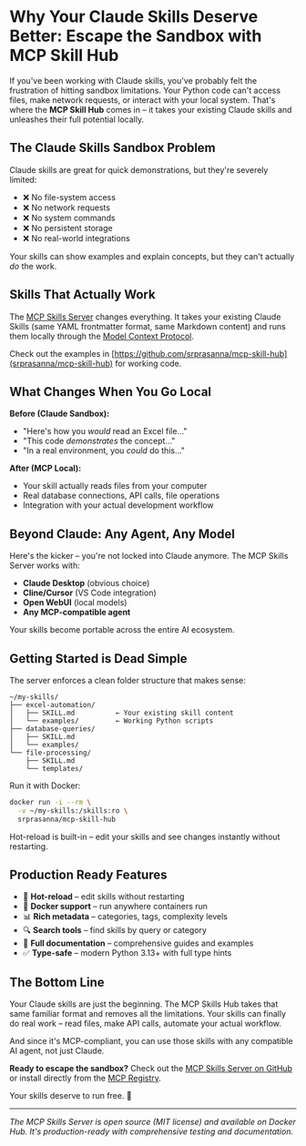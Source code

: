 # Why Your Claude Skills Deserve Better: Escape the Sandbox with MCP Skill Hub

If you've been working with Claude skills, you've probably felt the frustration of hitting sandbox limitations. Your Python code can't access files, make network requests, or interact with your local system. That's where the **MCP Skill Hub** comes in – it takes your existing Claude skills and unleashes their full potential locally.

## The Claude Skills Sandbox Problem

Claude skills are great for quick demonstrations, but they're severely limited:
- ❌ No file-system access
- ❌ No network requests
- ❌ No system commands
- ❌ No persistent storage
- ❌ No real-world integrations

Your skills can show examples and explain concepts, but they can't actually *do* the work.

## Skills That Actually Work

The [MCP Skills Server](https://github.com/srprasanna/mcp-skill-hub) changes everything. It takes your existing Claude Skills (same YAML frontmatter format, same Markdown content) and runs them locally through the [Model Context Protocol](https://modelcontextprotocol.io).

Check out the examples in [https://github.com/srprasanna/mcp-skill-hub](srprasanna/mcp-skill-hub) for working code.


## What Changes When You Go Local

**Before (Claude Sandbox):**
- "Here's how you *would* read an Excel file..."
- "This code *demonstrates* the concept..."
- "In a real environment, you *could* do this..."

**After (MCP Local):**
- Your skill actually reads files from your computer
- Real database connections, API calls, file operations
- Integration with your actual development workflow

## Beyond Claude: Any Agent, Any Model

Here's the kicker – you're not locked into Claude anymore. The MCP Skills Server works with:

- **Claude Desktop** (obvious choice)
- **Cline/Cursor** (VS Code integration)
- **Open WebUI** (local models)
- **Any MCP-compatible agent**

Your skills become portable across the entire AI ecosystem.

## Getting Started is Dead Simple

The server enforces a clean folder structure that makes sense:

```
~/my-skills/
├── excel-automation/
│   ├── SKILL.md          ← Your existing skill content
│   └── examples/         ← Working Python scripts
├── database-queries/
│   ├── SKILL.md
│   └── examples/
└── file-processing/
    ├── SKILL.md
    └── templates/
```

Run it with Docker:

```bash
docker run -i --rm \
  -v ~/my-skills:/skills:ro \
  srprasanna/mcp-skill-hub
```

Hot-reload is built-in – edit your skills and see changes instantly without restarting.


## Production Ready Features

- 🔄 **Hot-reload** – edit skills without restarting
- 🐳 **Docker support** – run anywhere containers run
- 📊 **Rich metadata** – categories, tags, complexity levels
- 🔍 **Search tools** – find skills by query or category
- 📝 **Full documentation** – comprehensive guides and examples
- ✅ **Type-safe** – modern Python 3.13+ with full type hints

## The Bottom Line

Your Claude skills are just the beginning. The MCP Skills Hub takes that same familiar format and removes all the limitations. Your skills can finally do real work – read files, make API calls, automate your actual workflow.

And since it's MCP-compliant, you can use those skills with any compatible AI agent, not just Claude.

**Ready to escape the sandbox?** Check out the [MCP Skills Server on GitHub](https://github.com/srprasanna/mcp-skill-hub) or install directly from the [MCP Registry](https://registry.modelcontextprotocol.io/servers/io.github.srprasanna/mcp-skill-hub).

Your skills deserve to run free. 🚀

---

*The MCP Skills Server is open source (MIT license) and available on Docker Hub. It's production-ready with comprehensive testing and documentation.*
